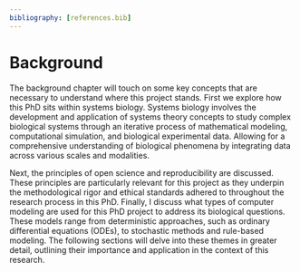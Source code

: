 ```yaml
---
bibliography: [references.bib]
---
```


# Background

The background chapter will touch on some key concepts that are necessary to understand where this project stands. First we explore how this PhD sits within systems biology. Systems biology involves the development and application of systems theory concepts to study complex biological systems through an iterative process of mathematical modeling, computational simulation, and biological experimental data. Allowing for a comprehensive understanding of biological phenomena by integrating data across various scales and modalities. 

Next, the principles of open science and reproducibility are discussed. These principles are particularly relevant for this project as they underpin the methodological rigor and ethical standards adhered to throughout the research process in this PhD. Finally, I discuss what types of computer modeling are used for this PhD project to address its biological questions. These models range from deterministic approaches, such as ordinary differential equations (ODEs), to stochastic methods and rule-based modeling. The following sections will delve into these themes in greater detail, outlining their importance and application in the context of this research.


